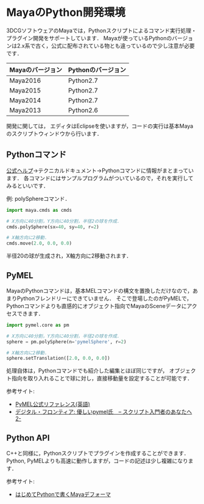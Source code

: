 MayaのPython開発環境
====

3DCGソフトウェアのMayaでは，Pythonスクリプトによるコマンド実行処理・プラグイン開発をサポートしています．
Mayaが使っているPythonのバージョンは2.x系で古く，公式に配布されている物とも違っているので少し注意が必要です．

| Mayaのバージョン  | Pythonのバージョン     |
|:-----------|:----------------------|
| Maya2016 | Python2.7 |
| Maya2015 | Python2.7 |
| Maya2014 | Python2.7 |
| Maya2013 | Python2.6 |

開発に関しては，
エディタはEclipseを使いますが，コードの実行は基本Mayaのスクリプトウィンドウから行います．

## Pythonコマンド

[公式ヘルプ](http://help.autodesk.com/view/MAYAUL/2016/JPN/)->テクニカルドキュメント->Pythonコマンドに情報がまとまっています．
各コマンドにはサンプルプログラムがついているので，それを実行してみるといいです．

例: polySphereコマンド．

``` Python
import maya.cmds as cmds

# X方向に40分割，Y方向に40分割，半径2の球を作成．
cmds.polySphere(sx=40, sy=40, r=2)

# X軸方向に2移動．
cmds.move(2.0, 0.0, 0.0)

```

半径20の球が生成され，X軸方向に2移動されます．

## PyMEL

MayaのPythonコマンドは，基本MELコマンドの構文を置換しただけなので，あまりPythonフレンドリーにできていません．
そこで登場したのがPyMELで，Pythonコマンドよりも直感的にオブジェクト指向でMayaのSceneデータにアクセスできます．

``` Python
import pymel.core as pm

# X方向に40分割，Y方向に40分割，半径2の球を作成．
sphere = pm.polySphere(n='pymelSphere', r=2)

# X軸方向に2移動．
sphere.setTranslation([2.0, 0.0, 0.0])
```

処理自体は，Pythonコマンドでも紹介した編集とほぼ同じですが，
オブジェクト指向を取り入れることで球に対し，直接移動量を設定することが可能です．

参考サイト:

* [PyMEL公式リファレンス(英語)](http://help.autodesk.com/cloudhelp/2016/ENU/Maya-Tech-Docs/PyMel/)
* [デジタル・フロンティア: 優しいpymel氏　– スクリプト入門者のあなたへ 2-](http://www.dfx.co.jp/dftalk/?p=3357)

## Python API

C++と同様に，Pythonスクリプトでプラグインを作成することができます．
Python, PyMELよりも高速に動作しますが，コードの記述は少し複雑になります．

参考サイト:

* [はじめてPythonで書くMayaデフォーマ](http://www.dfx.co.jp/dftalk/?p=10981)